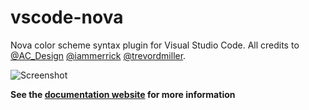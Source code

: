 # vscode-nova
Nova color scheme syntax plugin for Visual Studio Code. All credits to [@AC_Design](https://twitter.com/AC_Design) [@iammerrick](http://merrickchristensen.com/) [@trevordmiller](http://www.trevordmiller.com/).

![Screenshot](https://github.com/rebornix/vscode-nova/raw/master/./assets/screenshot.png?raw=true "Screenshot")

**See the [documentation website](https://trevordmiller.com/projects/nova) for more information**
